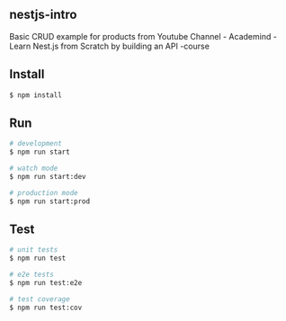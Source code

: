 ## nestjs-intro

Basic CRUD example for products from Youtube Channel - Academind - Learn Nest.js from Scratch by building an API -course

## Install

```bash
$ npm install
```

## Run

```bash
# development
$ npm run start

# watch mode
$ npm run start:dev

# production mode
$ npm run start:prod
```

## Test

```bash
# unit tests
$ npm run test

# e2e tests
$ npm run test:e2e

# test coverage
$ npm run test:cov
```
